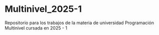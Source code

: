 # Multinivel_2025-1
Repositorio para los trabajos de la materia de universidad Programación Multinivel cursada en 2025 - 1 
